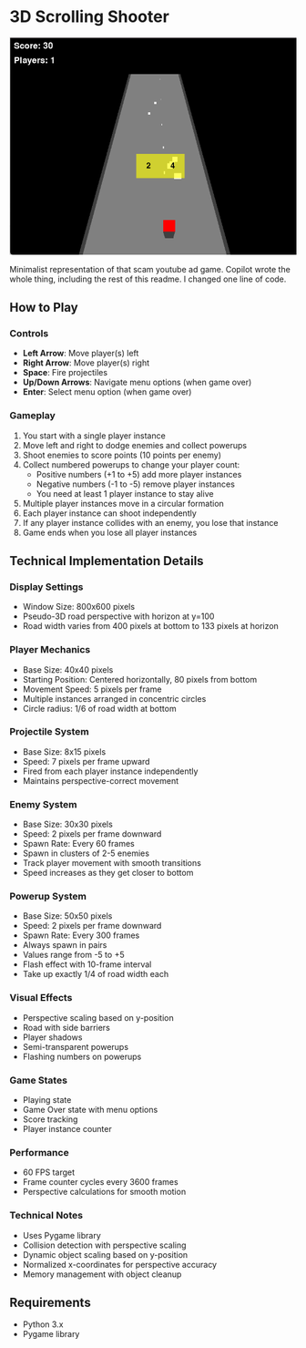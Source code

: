 # 3D Scrolling Shooter
![alt text](image.png)

Minimalist representation of that scam youtube ad game. Copilot wrote the whole thing, including the rest of this readme. I changed one line of code.

## How to Play

### Controls
- **Left Arrow**: Move player(s) left
- **Right Arrow**: Move player(s) right  
- **Space**: Fire projectiles
- **Up/Down Arrows**: Navigate menu options (when game over)
- **Enter**: Select menu option (when game over)

### Gameplay
1. You start with a single player instance
2. Move left and right to dodge enemies and collect powerups
3. Shoot enemies to score points (10 points per enemy)
4. Collect numbered powerups to change your player count:
   - Positive numbers (+1 to +5) add more player instances
   - Negative numbers (-1 to -5) remove player instances
   - You need at least 1 player instance to stay alive
5. Multiple player instances move in a circular formation
6. Each player instance can shoot independently
7. If any player instance collides with an enemy, you lose that instance
8. Game ends when you lose all player instances

## Technical Implementation Details

### Display Settings
- Window Size: 800x600 pixels
- Pseudo-3D road perspective with horizon at y=100
- Road width varies from 400 pixels at bottom to 133 pixels at horizon

### Player Mechanics
- Base Size: 40x40 pixels
- Starting Position: Centered horizontally, 80 pixels from bottom
- Movement Speed: 5 pixels per frame
- Multiple instances arranged in concentric circles
- Circle radius: 1/6 of road width at bottom

### Projectile System
- Base Size: 8x15 pixels
- Speed: 7 pixels per frame upward
- Fired from each player instance independently
- Maintains perspective-correct movement

### Enemy System
- Base Size: 30x30 pixels
- Speed: 2 pixels per frame downward
- Spawn Rate: Every 60 frames
- Spawn in clusters of 2-5 enemies
- Track player movement with smooth transitions
- Speed increases as they get closer to bottom

### Powerup System
- Base Size: 50x50 pixels
- Speed: 2 pixels per frame downward
- Spawn Rate: Every 300 frames
- Always spawn in pairs
- Values range from -5 to +5
- Flash effect with 10-frame interval
- Take up exactly 1/4 of road width each

### Visual Effects
- Perspective scaling based on y-position
- Road with side barriers
- Player shadows
- Semi-transparent powerups
- Flashing numbers on powerups

### Game States
- Playing state
- Game Over state with menu options
- Score tracking
- Player instance counter

### Performance
- 60 FPS target
- Frame counter cycles every 3600 frames
- Perspective calculations for smooth motion

### Technical Notes
- Uses Pygame library
- Collision detection with perspective scaling
- Dynamic object scaling based on y-position
- Normalized x-coordinates for perspective accuracy
- Memory management with object cleanup

## Requirements
- Python 3.x
- Pygame library
